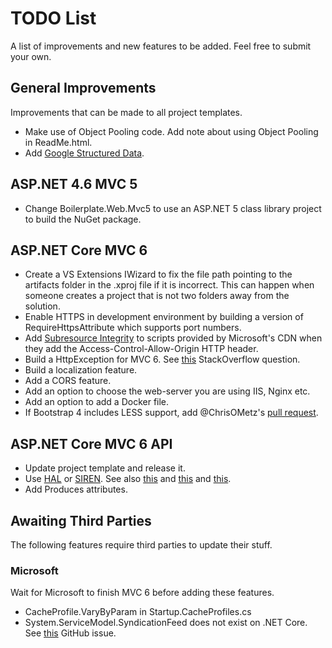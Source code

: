 # TODO List

A list of improvements and new features to be added. Feel free to submit your own.

## General Improvements

Improvements that can be made to all project templates.

- Make use of Object Pooling code. Add note about using Object Pooling in ReadMe.html.
- Add [Google Structured Data](https://developers.google.com/structured-data/).

## ASP.NET 4.6 MVC 5

- Change Boilerplate.Web.Mvc5 to use an ASP.NET 5 class library project to build the NuGet package.

## ASP.NET Core MVC 6

- Create a VS Extensions IWizard to fix the file path pointing to the artifacts folder in the .xproj file if it is incorrect. This can happen when someone creates a project that is not two folders away from the solution.
- Enable HTTPS in development environment by building a version of RequireHttpsAttribute which supports port numbers.
- Add [Subresource Integrity](https://scotthelme.co.uk/subresource-integrity/) to scripts provided by Microsoft's CDN when they add the Access-Control-Allow-Origin HTTP header.
- Build a HttpException for MVC 6. See [this](http://stackoverflow.com/questions/31054012/asp-net-5-mvc-6-equivalent-of-httpexception) StackOverflow question.
- Build a localization feature.
- Add a CORS feature.
- Add an option to choose the web-server you are using IIS, Nginx etc.
- Add an option to add a Docker file.
- If Bootstrap 4 includes LESS support, add @ChrisOMetz's [pull request](https://github.com/RehanSaeed/ASP.NET-MVC-Boilerplate/pulls).

## ASP.NET Core MVC 6 API

- Update project template and release it.
- Use [HAL](https://github.com/mikekelly/hal_specification/blob/master/hal_specification.md) or [SIREN](https://github.com/kevinswiber/siren). See also [this](http://phlyrestfully.readthedocs.org/en/latest/halprimer.html) and [this](https://msdn.microsoft.com/en-us/magazine/jj883957.aspx) and [this](https://github.com/JakeGinnivan/WebApi.Hal).
- Add Produces attributes.

## Awaiting Third Parties

The following features require third parties to update their stuff.

### Microsoft

Wait for Microsoft to finish MVC 6 before adding these features.

- CacheProfile.VaryByParam in Startup.CacheProfiles.cs
- System.ServiceModel.SyndicationFeed does not exist on .NET Core. See [this](https://github.com/dotnet/wcf/issues/76#issuecomment-111420491) GitHub issue.
